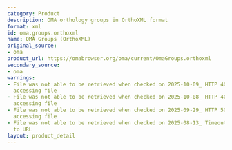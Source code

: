 ```yaml
---
category: Product
description: OMA orthology groups in OrthoXML format
format: xml
id: oma.groups.orthoxml
name: OMA Groups (OrthoXML)
original_source:
- oma
product_url: https://omabrowser.org/oma/current/OmaGroups.orthoxml
secondary_source:
- oma
warnings:
- File was not able to be retrieved when checked on 2025-10-09_ HTTP 404 error when
  accessing file
- File was not able to be retrieved when checked on 2025-10-08_ HTTP 404 error when
  accessing file
- File was not able to be retrieved when checked on 2025-09-29_ HTTP 502 error when
  accessing file
- File was not able to be retrieved when checked on 2025-08-13_ Timeout connecting
  to URL
layout: product_detail
---
```

